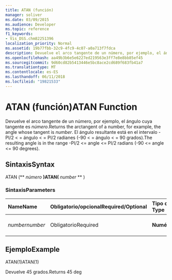 ```yaml
---
title: ATAN (función)
manager: soliver
ms.date: 03/09/2015
ms.audience: Developer
ms.topic: reference
f1_keywords:
- Vis_DSS.chm82251396
localization_priority: Normal
ms.assetid: 19b77fbb-32c9-4fc9-4c07-a0a713f7fdca
description: Devuelve el arco tangente de un número, por ejemplo, el ángulo cuya tangente es ese número. El ángulo resultante está en el intervalo -PI/2 < = ángulo < = PI/2 radianes (-90 < = ángulo < = 90 grados).
ms.openlocfilehash: aa49b3b6e5e6227ed219563e3ff7e8e8bb85ef45
ms.sourcegitcommit: 9d60cd82b5413446e5bc8ace2cd689f683fb41a7
ms.translationtype: MT
ms.contentlocale: es-ES
ms.lasthandoff: 06/11/2018
ms.locfileid: "19821533"
---
```

# <a name="atan-function"></a><span data-ttu-id="3ed55-104">ATAN (función)</span><span class="sxs-lookup"><span data-stu-id="3ed55-104">ATAN Function</span></span>

<span data-ttu-id="3ed55-105">Devuelve el arco tangente de un número, por ejemplo, el ángulo cuya tangente es _número_.</span><span class="sxs-lookup"><span data-stu-id="3ed55-105">Returns the arctangent of a number, for example, the angle whose tangent is  _number_.</span></span> <span data-ttu-id="3ed55-106">El ángulo resultante está en el intervalo -PI/2 < = ángulo < = PI/2 radianes (-90 < = ángulo < = 90 grados).</span><span class="sxs-lookup"><span data-stu-id="3ed55-106">The resulting angle is in the range -PI/2 <= angle <= PI/2 radians (-90 <= angle <= 90 degrees).</span></span> 
  
## <a name="syntax"></a><span data-ttu-id="3ed55-107">Sintaxis</span><span class="sxs-lookup"><span data-stu-id="3ed55-107">Syntax</span></span>

<span data-ttu-id="3ed55-108">ATAN (** *número* **)</span><span class="sxs-lookup"><span data-stu-id="3ed55-108">ATAN(** *number* ** )</span></span> 
  
### <a name="parameters"></a><span data-ttu-id="3ed55-109">Sintaxis</span><span class="sxs-lookup"><span data-stu-id="3ed55-109">Parameters</span></span>

|<span data-ttu-id="3ed55-110">**Name**</span><span class="sxs-lookup"><span data-stu-id="3ed55-110">**Name**</span></span>|<span data-ttu-id="3ed55-111">**Obligatorio/opcional**</span><span class="sxs-lookup"><span data-stu-id="3ed55-111">**Required/Optional**</span></span>|<span data-ttu-id="3ed55-112">**Tipo de datos**</span><span class="sxs-lookup"><span data-stu-id="3ed55-112">**Data Type**</span></span>|<span data-ttu-id="3ed55-113">**Descripción**</span><span class="sxs-lookup"><span data-stu-id="3ed55-113">**Description**</span></span>|
|:-----|:-----|:-----|:-----|
| <span data-ttu-id="3ed55-114">_number_</span><span class="sxs-lookup"><span data-stu-id="3ed55-114">_number_</span></span> <br/> |<span data-ttu-id="3ed55-115">Obligatorio</span><span class="sxs-lookup"><span data-stu-id="3ed55-115">Required</span></span>  <br/> |<span data-ttu-id="3ed55-116">**Numérico**</span><span class="sxs-lookup"><span data-stu-id="3ed55-116">**Numeric**</span></span> <br/> |<span data-ttu-id="3ed55-117">La tangente del ángulo.</span><span class="sxs-lookup"><span data-stu-id="3ed55-117">The tangent of the angle.</span></span>  <br/> |
   
## <a name="example"></a><span data-ttu-id="3ed55-118">Ejemplo</span><span class="sxs-lookup"><span data-stu-id="3ed55-118">Example</span></span>

<span data-ttu-id="3ed55-119">ATAN(1)</span><span class="sxs-lookup"><span data-stu-id="3ed55-119">ATAN(1)</span></span> 
  
<span data-ttu-id="3ed55-120">Devuelve 45 grados.</span><span class="sxs-lookup"><span data-stu-id="3ed55-120">Returns 45 deg</span></span> 
  

